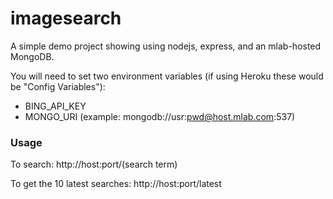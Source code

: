 # imagesearch

A simple demo project showing using nodejs, express, and an mlab-hosted MongoDB.

You will need to set two environment variables (if using Heroku these would be "Config Variables"):

  - BING_API_KEY
  - MONGO_URI (example: mongodb://usr:pwd@host.mlab.com:537)

### Usage

To search: 
http://host:port/(search term)

To get the 10 latest searches:
http://host:port/latest
